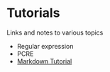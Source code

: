 # Tutorials
Links and notes to various topics
* Regular expression
* PCRE
* [Markdown Tutorial](../markdown.md)
